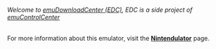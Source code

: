 ###### Welcome to [emuDownloadCenter (EDC)](https://github.com/PhoenixInteractiveNL/emuDownloadCenter/wiki/), EDC is a side project of [emuControlCenter](https://github.com/PhoenixInteractiveNL/emuControlCenter/wiki/)

For more information about this emulator, visit the [**Nintendulator**](https://github.com/PhoenixInteractiveNL/emuDownloadCenter/wiki/Emulator-nintendulator#menu) page.
